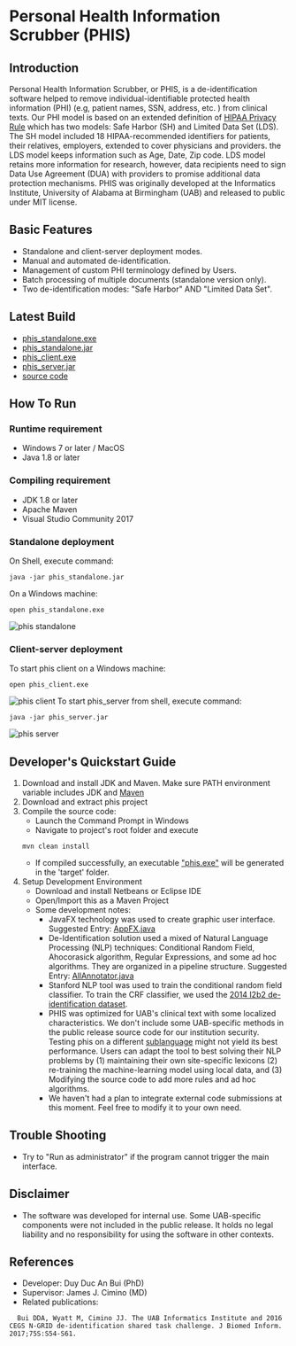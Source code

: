 # Personal Health Information Scrubber (PHIS)

## Introduction
Personal Health Information Scrubber, or PHIS, is a de-identification software helped to remove individual-identifiable protected health information (PHI) (e.g, patient names, SSN, address, etc. ) from clinical texts. Our PHI model is based on an extended definition of [HIPAA Privacy Rule](https://www.hhs.gov/sites/default/files/hipaa-simplification-201303.pdf) which has two models: Safe Harbor (SH) and Limited Data Set (LDS). The SH model included 18 HIPAA-recommended identifiers for patients, their relatives, employers, extended to cover physicians and providers. the LDS model keeps information such as Age, Date, Zip code. LDS model retains more information for research, however, data recipients need to sign Data Use Agreement (DUA) with providers to promise additional data protection mechanisms. PHIS was originally developed at the Informatics Institute, University of Alabama at Birmingham (UAB) and released to public under MIT license.

## Basic Features
- Standalone and client-server deployment modes.
- Manual and automated de-identification.
- Management of custom PHI terminology defined by Users.
- Batch processing of multiple documents (standalone version only).
- Two de-identification modes: "Safe Harbor" AND "Limited Data Set". 

## Latest Build
- [phis_standalone.exe](phis/releases/download/v1.0/phis_standalone.exe)
- [phis_standalone.jar](https://github.com/bdaduy/phis/releases/download/v1.0/phis_standalone.jar)
- [phis_client.exe](https://github.com/bdaduy/phis/releases/download/v1.0/phis_client.exe)
- [phis_server.jar](https://github.com/bdaduy/phis/releases/download/v1.0/phis_server.jar)
- [source code](https://github.com/bdaduy/phis/archive/v1.0.zip)

## How To Run
### Runtime requirement
- Windows 7 or later / MacOS
- Java 1.8 or later
### Compiling requirement
- JDK 1.8 or later
- Apache Maven
- Visual Studio Community 2017
### Standalone deployment
On Shell, execute command:
```
java -jar phis_standalone.jar
```
On a Windows machine:
```
open phis_standalone.exe
```
![phis standalone](https://github.com/bdaduy/phis/blob/master/images/phis_standalone.png?raw=true)
### Client-server deployment
To start phis client on a Windows machine:
```
open phis_client.exe
```
![phis client](https://github.com/bdaduy/phis/blob/master/images/phis_client.png?raw=true)
To start phis_server from shell, execute command:
```
java -jar phis_server.jar
```
![phis server](https://github.com/bdaduy/phis/blob/master/images/phis_server.png?raw=true)



## Developer's Quickstart Guide
1. Download and install JDK and Maven. Make sure PATH environment variable includes JDK and [Maven](https://maven.apache.org/install.html)
2. Download and extract phis project
3. Compile the source code:
   - Launch the Command Prompt in Windows
   - Navigate to project's root folder and execute
   ```
   mvn clean install
   ```
   - If compiled successfully, an executable ["phis.exe"](https://github.com/bdaduy/phis/blob/master/build/phis.exe?raw=true) will be generated in the 'target' folder.
4. Setup Development Environment
   - Download and install Netbeans or Eclipse IDE
   - Open/Import this as a Maven Project
   - Some development notes:
     - JavaFX technology was used to create graphic user interface. Suggested Entry: [AppFX.java](https://github.com/bdaduy/phis/blob/master/src/main/java/edu/db/tool/deid/app/fx/AppFX.java)
     - De-Identification solution used a mixed of Natural Language Processing (NLP) techniques: Conditional Random Field, Ahocorasick algorithm, Regular Expressions, and some ad hoc algorithms. They are organized in a pipeline structure. Suggested Entry: [AllAnnotator.java](https://github.com/bdaduy/phis/blob/master/src/main/java/edu/db/tool/deid/app/AllAnnotator.java)
     - Stanford NLP tool was used to train the conditional random field classifier. To train the CRF classifier, we used the [2014 I2b2 de-identification dataset](https://www.i2b2.org/NLP/DataSets/).
     - PHIS was optimized for UAB's clinical text with some localized characteristics. We don't include some UAB-specific methods in the public release source code for our institution security. Testing phis on a different [sublanguage](https://en.wikipedia.org/wiki/Sublanguage#In_natural_language) might not yield its best performance. Users can adapt the tool to best solving their NLP problems by (1) maintaining their own site-specific lexicons (2) re-training the machine-learning model using local data, and (3) Modifying the source code to add more rules and ad hoc algorithms.
     - We haven't had a plan to integrate external code submissions at this moment. Feel free to modify it to your own need.

## Trouble Shooting
- Try to "Run as administrator" if the program cannot trigger the main interface.

## Disclaimer
- The software was developed for internal use. Some UAB-specific components were not included in the public release. It holds no legal liability and no responsibility for using the software in other contexts.

## References
- Developer: Duy Duc An Bui (PhD)
- Supervisor: James J. Cimino (MD)
- Related publications:
```
  Bui DDA, Wyatt M, Cimino JJ. The UAB Informatics Institute and 2016 CEGS N-GRID de-identification shared task challenge. J Biomed Inform. 2017;75S:S54-S61.
```